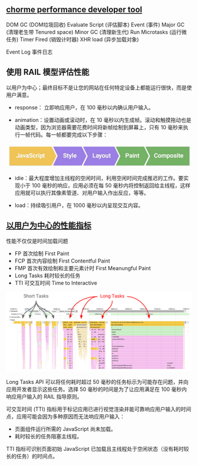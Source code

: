 ## [chorme performance developer tool](https://developers.google.com/web/tools/chrome-devtools/evaluate-performance/)

DOM GC (DOM垃圾回收)
Evaluate Script (评估脚本)
Event (事件)
Major GC (清理老生带 Tenured space)
Minor GC (清理新生代)
Run Microtasks (运行微任务)
Timer Fired (销毁计时器)
XHR load (异步加载对象)

Event Log 事件日志

## 使用 RAIL 模型评估性能

以用户为中心；最终目标不是让您的网站在任何特定设备上都能运行很快，而是使用户满意。

* response： 立即响应用户，在 100 毫秒以内确认用户输入。

* animation：设置动画或滚动时，在 10 毫秒以内生成帧。滚动和触摸拖动也是动画类型，因为浏览器需要花费时间将新帧绘制到屏幕上，只有 10 毫秒来执行一帧代码。每一帧都要完成以下步骤：

![render-frame](../../images/self/performance/render-frame.png)

* idie：最大程度增加主线程的空闲时间，利用空闲时间完成推迟的工作。要实现小于 100 毫秒的响应，应用必须在每 50 毫秒内将控制返回给主线程，这样应用就可以执行其像素管道、对用户输入作出反应，等等。

* load：持续吸引用户，在 1000 毫秒以内呈现交互内容。

## [以用户为中心的性能指标](https://developers.google.com/web/fundamentals/performance/user-centric-performance-metrics?hl=zh-cn#_2)

性能不仅仅是时间加载问题

- FP 首次绘制 First Paint
- FCP 首次内容绘制 First Contentful Paint
- FMP 首次有效绘制和主要元素计时 First Meanungful Paint
- Long Tasks 耗时较长的任务
- TTI 可交互时间 Time to Interactive

![render-frame](../../images/self/performance/long-tasks.png)

Long Tasks API 可以将任何耗时超过 50 毫秒的任务标示为可能存在问题，并向应用开发者显示这些任务。选择 50 毫秒的时间是为了让应用满足在 100 毫秒内响应用户输入的 RAIL 指导原则。

可交互时间 (TTI) 指标用于标记应用已进行视觉渲染并能可靠响应用户输入的时间点，应用可能会因为多种原因而无法响应用户输入：

- 页面组件运行所需的 JavaScript 尚未加载。
- 耗时较长的任务阻塞主线程。

TTI 指标可识别页面初始 JavaScript 已加载且主线程处于空闲状态（没有耗时较长的任务）的时间点。